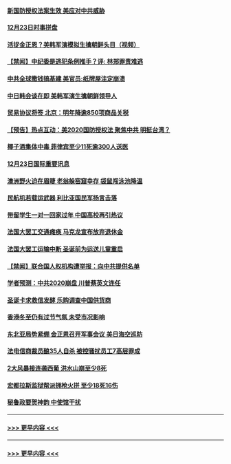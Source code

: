 #### [新国防授权法案生效 美应对中共威胁](../pages/prog202/a102736154.md?t=12241203) 
#### [12月23日时事拼盘](../pages/prog202/a102736133.md?t=12241203) 
#### [活捉金正恩？美韩军演模拟生擒朝鲜头目（视频）](../pages/prog202/a102736086.md?t=12241203) 
#### [【禁闻】中纪委是逃犯条例推手？评: 林郑罪责难逃](../pages/prog202/a102736078.md?t=12241203) 
#### [中共全球撒钱搞基建 美官员:纸牌屋注定崩溃](../pages/prog202/a102736047.md?t=12241203) 
#### [中日韩会谈在即 美韩军演生擒朝鲜领导人](../pages/prog202/a102735970.md?t=12241203) 
#### [贸易协议将签 北京：明年降逾850项商品关税](../pages/prog202/a102735942.md?t=12241203) 
#### [【预告】热点互动：美2020国防授权法 聚焦中共  明挺台湾？](../pages/prog202/a102735910.md?t=12241203) 
#### [椰子酒集体中毒 菲律宾至少11死逾300人送医](../pages/prog202/a102735781.md?t=12241203) 
#### [12月23日国际重要讯息](../pages/prog202/a102735793.md?t=12241203) 
#### [澳洲野火迫在眉睫 老翁躲窑窟幸存 袋鼠闯泳池降温](../pages/prog202/a102735695.md?t=12241203) 
#### [民航机若载运武器 利比亚国民军扬言击落](../pages/prog202/a102735526.md?t=12241203) 
#### [带留学生一对一回家过年 中国高校再引热议](../pages/prog202/a102735500.md?t=12241203) 
#### [法国大罢工交通瘫痪 马克龙宣布放弃退休金](../pages/prog202/a102735448.md?t=12241203) 
#### [法国大罢工运输中断 圣诞前为运送儿童重启](../pages/prog202/a102735196.md?t=12241203) 
#### [【禁闻】联合国人权机构遭举报：向中共提供名单](../pages/prog202/a102735392.md?t=12241203) 
#### [学者预测：中共2020崩盘 川普蔡英文连任](../pages/prog202/a102735354.md?t=12241203) 
#### [圣诞卡求救信发酵 乐购调查中国供货商](../pages/prog202/a102735337.md?t=12241203) 
#### [香港冬至仍有过节气氛 未受市况影响](../pages/prog202/a102735258.md?t=12241203) 
#### [东北亚局势紧绷 金正恩召开军事会议 美日海空巡防](../pages/prog202/a102735150.md?t=12241203) 
#### [法电信商裁员酿35人自杀 被控骚扰员工7高层罪成](../pages/prog202/a102735125.md?t=12241203) 
#### [2大风暴接连袭西葡 洪水山崩至少8死](../pages/prog202/a102735066.md?t=12241203) 
#### [宏都拉斯监狱帮派拥枪火拼 至少18死16伤](../pages/prog202/a102735026.md?t=12241203) 
#### [秘鲁政要贺神韵 中使馆干扰](../pages/prog202/a102734954.md?t=12241203) 

----
#### [ >>> 更早内容 <<< ](../indexes/prog202-earlier.md?t=12241203)

----
#### [ >>> 更早内容 <<< ](../indexes/prog202-earlier.md)
